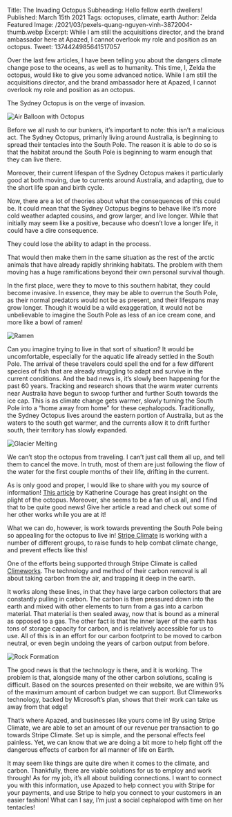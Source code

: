 Title: The Invading Octopus
Subheading: Hello fellow earth dwellers!
Published: March 15th 2021
Tags: octopuses, climate, earth
Author: Zelda
Featured Image: /2021/03/pexels-quang-nguyen-vinh-3872004-thumb.webp
Excerpt: While I am still the acquisitions director, and the brand ambassador here at Apazed, I cannot overlook my role and position as an octopus.
Tweet: 1374424985641517057


Over the last few articles, I have been telling you about the dangers climate change pose to the oceans, as well as to humanity. This time, I, Zelda the octopus, would like to give you some advanced notice. While I am still the acquisitions director, and the brand ambassador here at Apazed, I cannot overlook my role and position as an octopus.

The Sydney Octopus is on the verge of invasion.

![Air Balloon with Octopus](/2021/03/pexels-quang-nguyen-vinh-3872004-1200.webp)

Before we all rush to our bunkers, it’s important to note: this isn’t a malicious act. The Sydney Octopus, primarily living around Australia, is beginning to spread their tentacles into the South Pole. The reason it is able to do so is that the habitat around the South Pole is beginning to warm enough that they can live there.

Moreover, their current lifespan of the Sydney Octopus makes it particularly good at both moving, due to currents around Australia, and adapting, due to the short life span and birth cycle.

Now, there are a lot of theories about what the consequences of this could be. It could mean that the Sydney Octopus begins to behave like it’s more cold weather adapted cousins, and grow larger, and live longer. While that initially may seem like a positive, because who doesn’t love a longer life, it could have a dire consequence.

They could lose the ability to adapt in the process.

That would then make them in the same situation as the rest of the arctic animals that have already rapidly shrinking habitats. The problem with them moving has a huge ramifications beyond their own personal survival though.

In the first place, were they to move to this southern habitat, they could become invasive. In essence, they may be able to overrun the South Pole, as their normal predators would not be as present, and their lifespans may grow longer. Though it would be a wild exaggeration, it would not be unbelievable to imagine the South Pole as less of an ice cream cone, and more like a bowl of ramen!
 
![Ramen](/2021/03/pexels-min-an-698549-1200.webp)

Can you imagine trying to live in that sort of situation? It would be uncomfortable, especially for the aquatic life already settled in the South Pole. The arrival of these travelers could spell the end for a few different species of fish that are already struggling to adapt and survive in the current conditions. And the bad news is, it’s slowly been happening for the past 60 years. Tracking and research shows that the warm water currents near Australia have begun to swoop further and further South towards the ice cap. This is as climate change gets warmer, slowly turning the South Pole into a “home away from home” for these cephalopods.  Traditionally, the Sydney Octopus lives around the eastern portion of Australia, but as the waters to the south get warmer, and the currents allow it to drift further south, their territory has slowly expanded.

![Glacier Melting](/2021/03/pexels-pixabay-48178-1200.webp)

We can’t stop the octopus from traveling. I can’t just call them all up, and tell them to cancel the move. In truth, most of them are just following the flow of the water for the first couple months of their life, drifting in the current.

As is only good and proper, I would like to share with you my source of information! [This article](https://blogs.scientificamerican.com/octopus-chronicles/will-climate-change-bring-an-invasion-of-the-octopuses-mdash-or-halt-it/) by Katherine Courage has great insight on the plight of the octopus. Moreover, she seems to be a fan of us all, and I find that to be quite good news! Give her article a read and check out some of her other works while you are at it!

What we can do, however, is work towards preventing the South Pole being so appealing for the octopus to live in! [Stripe Climate](https://stripe.com/climate) is working with a number of different groups, to raise funds to help combat climate change, and prevent effects like this! 

One of the efforts being supported through Stripe Climate is called [Climeworks](https://www.climeworks.com/). The technology and method of their carbon removal is all about taking carbon from the air, and trapping it deep in the earth.

It works along these lines, in that they have large carbon collectors that are constantly pulling in carbon. The carbon is then pressured down into the earth and mixed with other elements to turn from a gas into a carbon material. That material is then sealed away, now that is bound as a mineral as opposed to a gas. The other fact is that the inner layer of the earth has tons of storage capacity for carbon, and is relatively accessible for us to use. All of this is in an effort for our carbon footprint to be moved to carbon neutral, or even begin undoing the years of carbon output from before.

![Rock Formation](/2021/03/pexels-dexter-fernandes-2646237-1200.webp)

The good news is that the technology is there, and it is working. The problem is that, alongside many of the other carbon solutions, scaling is difficult. Based on the sources presented on their website, we are within 9% of the maximum amount of carbon budget we can support. But Climeworks technology, backed by Microsoft’s plan, shows that their work can take us away from that edge!

That’s where Apazed, and businesses like yours come in! By using Stripe Climate, we are able to set an amount of our revenue per transaction to go towards Stripe Climate. Set up is simple, and the personal effects feel painless. Yet, we can know that we are doing a bit more to help fight off the dangerous effects of carbon for all manner of life on Earth.

It may seem like things are quite dire when it comes to the climate, and carbon. Thankfully, there are viable solutions for us to employ and work through! As for my job, it’s all about building connections. I want to connect you with this information, use Apazed to help connect you with Stripe for your payments, and use Stripe to help you connect to your customers in an easier fashion! What can I say, I’m just a social cephalopod with time on her tentacles!
